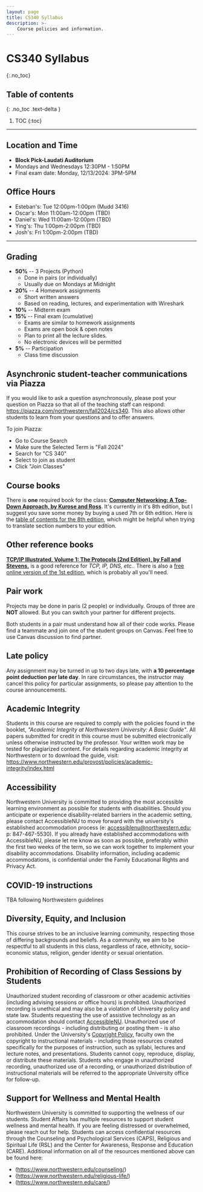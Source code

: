 ```yaml
---
layout: page
title: CS340 Syllabus
description: >-
    Course policies and information.
---
```


# CS340 Syllabus
{:.no_toc}

## Table of contents
{: .no_toc .text-delta }

1. TOC
{:toc}

---

## Location and Time

- **Block Pick-Laudati Auditorium**
- Mondays and Wednesdays 12:30PM - 1:50PM
- Final exam date: Monday, 12/13/2024: 3PM-5PM

## Office Hours

- Esteban's: Tue 12:00pm-1:00pm (Mudd 3416)
- Oscar's: Mon 11:00am-12:00pm (TBD)
- Daniel's: Wed 11:00am-12:00pm (TBD)
- Ying's: Thu 1:00pm-2:00pm (TBD)
- Josh's: Fri 1:00pm-2:00pm (TBD)

---



## Grading

- **50%** -- 3 Projects (Python)
   - Done in pairs (or individually)
   - Usually due on Mondays at Midnight
- **20%** -- 4 Homework assignments
   - Short written answers
   - Based on reading, lectures, and experimentation with Wireshark
- **10%** -- Midterm exam
- **15%** -- Final exam (cumulative)
   - Exams are similar to homework assignments
   - Exams are open book & open notes
   - Plan to print all the lecture slides.
   - No electronic devices will be permitted
- **5%** -- Participation
   - Class time discussion


## Asynchronic student-teacher communications via Piazza

If you would like to ask a question asynchronously, please post your question on Piazza so that all of the teaching staff can respond: https://piazza.com/northwestern/fall2024/cs340. This also allows other students to learn from your questions and to offer answers.


To join Piazza:
- Go to Course Search
- Make sure the Selected Term is "Fall 2024"
- Search for "CS 340"
- Select to join as student
- Click "Join Classes"

## Course books

There is **one** required book for the class: **[Computer Networking: A Top-Down Approach, by Kurose and Ross](https://gaia.cs.umass.edu/kurose_ross/index.html)**. It's currently in it's 8th edition, but I suggest you save some money by buying a used 7th or 6th edition. Here is the [table of contents for the 8th edition](https://gaia.cs.umass.edu/kurose_ross/Kurose_Ross_TOC_8E.pdf), which might be helpful when trying to translate section numbers to your edition.

## Other reference books

**[TCP/IP Illustrated, Volume 1: The Protocols (2nd Edition), by Fall and Stevens.](https://www.amazon.com/TCP-Illustrated-Protocols-Addison-Wesley-Professional/dp/0321336313)** is a good reference for _TCP, IP, DNS, etc._. There is also a [free online version of the 1st edition](https://www.isi.edu/~hussain/TEACH/Spring2014/notes/Steven00a.pdf), which is probably all you'll need.

## Pair work

Projects may be done in paris (2 people) or individually. Groups of three are **NOT** allowed. But you can switch your partner for different projects.

Both students in a pair must understand how all of their code works. Please find a teammate and join one of the student groups on Canvas. Feel free to use Canvas discussion to find partner.

## Late policy

Any assignment may be turned in up to two days late, with **a 10 percentage point deduction per late day**. In rare circumstances, the instructor may cancel this policy for particular assignments, so please pay attention to the course announcements.

## Academic Integrity

Students in this course are required to comply with the policies found in the booklet, _"Academic Integrity at Northwestern University: A Basic Guide"_. All papers submitted for credit in this course must be submitted electronically unless otherwise instructed by the professor. Your written work may be tested for plagiarized content. For details regarding academic integrity at Northwestern or to download the guide, visit: https://www.northwestern.edu/provost/policies/academic-integrity/index.html

## Accessibility

Northwestern University is committed to providing the most accessible learning environment as possible for students with disabilities. Should you anticipate or experience disability-related barriers in the academic setting, please contact AccessibleNU to move forward with the university's established accommodation process (e: accessiblenu@northwestern.edu; p: 847-467-5530). If you already have established accommodations with AccessibleNU, please let me know as soon as possible, preferably within the first two weeks of the term, so we can work together to implement your disability accommodations. Disability information, including academic accommodations, is confidential under the Family Educational Rights and Privacy Act.

## COVID-19 instructions

TBA following Northwestern guidelines

## Diversity, Equity, and Inclusion

This course strives to be an inclusive learning community, respecting those of differing backgrounds and beliefs. As a community, we aim to be respectful to all students in this class, regardless of race, ethnicity, socio-economic status, religion, gender identity or sexual orientation.

## Prohibition of Recording of Class Sessions by Students

Unauthorized student recording of classroom or other academic activities (including advising sessions or office hours) is prohibited. Unauthorized recording is unethical and may also be a violation of University policy and state law. Students requesting the use of assistive technology as an accommodation should contact [AccessibleNU](https://www.northwestern.edu/accessiblenu/). Unauthorized use of classroom recordings - including distributing or posting them - is also prohibited. Under the University's [Copyright Policy](https://www.invo.northwestern.edu/invention-disclosure/policies-forms/copyright-policy/), faculty own the copyright to instructional materials - including those resources created specifically for the purposes of instruction, such as syllabi, lectures and lecture notes, and presentations. Students cannot copy, reproduce, display, or distribute these materials. Students who engage in unauthorized recording, unauthorized use of a recording, or unauthorized distribution of instructional materials will be referred to the appropriate University office for follow-up.

## Support for Wellness and Mental Health

Northwestern University is committed to supporting the wellness of our students. Student Affairs has multiple resources to support student wellness and mental health. If you are feeling distressed or overwhelmed, please reach out for help. Students can access confidential resources through the Counseling and Psychological Services (CAPS), Religious and Spiritual Life (RSL) and the Center for Awareness, Response and Education (CARE). Additional information on all of the resources mentioned above can be found here:


- (https://www.northwestern.edu/counseling/)
- (https://www.northwestern.edu/religious-life/)
- (https://www.northwestern.edu/care/)
